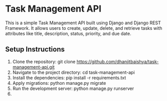 # Task Management API

This is a simple Task Management API built using Django and Django REST Framework. It allows users to create, update, delete, and retrieve tasks with attributes like title, description, status, priority, and due date.

## Setup Instructions

1. Clone the repository:
   git clone https://github.com/dhanjitbaishya/task-management-api.git
2. Navigate to the project directory:
   cd task-management-api
3. Install the dependencies:
   pip install -r requirements.txt
4. Apply migrations:
   python manage.py migrate
5. Run the development server:
   python manage.py runserver
6. 
